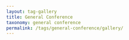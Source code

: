 ```yaml
---
layout: tag-gallery
title: General Conference
taxonomy: general conference
permalink: /tags/general-conference/gallery/
---
```

